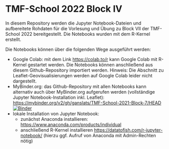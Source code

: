 # TMF-School 2022 Block IV

In diesem Repository werden die Jupyter Notebook-Dateien und aufbereitete Rohdaten für die Vorlesung und Übung zu Block VII der TMF-School 2022 bereitgestellt. Die Notebooks wurden mit dem R-Kernel erstellt.

Die Notebooks können über die folgenden Wege ausgeführt werden:

* Google Colab: mit dem Link https://colab.to/r kann Google Colab mit R-Kernel gestartet werden. Die Notebooks können anschließend aus diesem Github-Repository importiert werden. Hinweis: Die Abschnitt zu Leaflet-Geovisualisierungen werden auf Google Colab leider nicht dargestellt.
* MyBinder.org: das Github-Repository mit allen Notebooks kann alternativ auch über MyBinder.org aufgerufen werden (vollständige Jupyter Notebook-Installation inkl. Leaflet): https://mybinder.org/v2/gh/ganslats/TMF-School-2021-Block-7/HEAD [![Binder](https://mybinder.org/badge_logo.svg)](https://mybinder.org/v2/gh/ganslats/TMF-School-2021-Block-7/HEAD)
* lokale Installation von Jupyter Notebook: 
  * zunächst Anaconda installieren: https://www.anaconda.com/products/individual
  * anschließend R-Kernel installieren https://datatofish.com/r-jupyter-notebook/ (hierzu ggf. Aufruf von Anaconda mit Admin-Rechten nötig)

